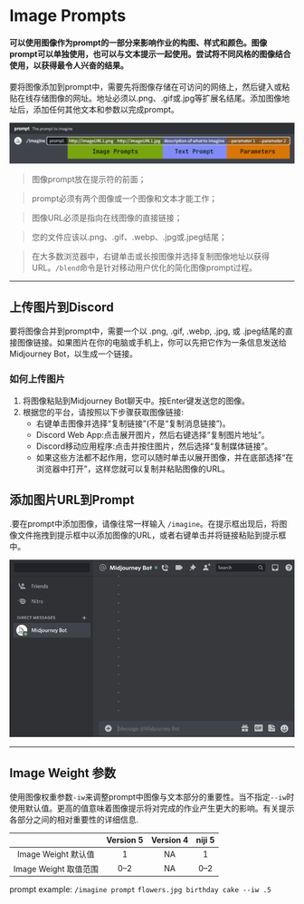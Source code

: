 # Image Prompts

#### 可以使用图像作为prompt的一部分来影响作业的构图、样式和颜色。图像prompt可以单独使用，也可以与文本提示一起使用。尝试将不同风格的图像结合使用，以获得最令人兴奋的结果。

要将图像添加到prompt中，需要先将图像存储在可访问的网络上，然后键入或粘贴在线存储图像的网址。地址必须以.png、.gif或.jpg等扩展名结尾。添加图像地址后，添加任何其他文本和参数以完成prompt。

![Image showing the Midjourney prompt structure.](../images/base/iw/MJ%20Prompt.png)



>  图像prompt放在提示符的前面；

> prompt必须有两个图像或一个图像和文本才能工作；

> 图像URL必须是指向在线图像的直接链接；

> 您的文件应该以.png、.gif、.webp、.jpg或.jpeg结尾；

> 在大多数浏览器中，右键单击或长按图像并选择复制图像地址以获得URL。`/blend`命令是针对移动用户优化的简化图像prompt过程。

------

## 上传图片到Discord

要将图像合并到prompt中，需要一个以 .png, .gif, .webp, .jpg, 或 .jpeg结尾的直接图像链接。如果图片在你的电脑或手机上，你可以先把它作为一条信息发送给Midjourney Bot，以生成一个链接。

### 如何上传图片

1. 将图像粘贴到Midjourney Bot聊天中。按Enter键发送您的图像。
2. 根据您的平台，请按照以下步骤获取图像链接:
   - 右键单击图像并选择“复制链接”(不是“复制消息链接”)。
   - Discord Web App:点击展开图片，然后右键选择“复制图片地址”。
   - Discord移动应用程序:点击并按住图片，然后选择“复制媒体链接”。
   - 如果这些方法都不起作用，您可以随时单击以展开图像，并在底部选择“在浏览器中打开”，这样您就可以复制并粘贴图像的URL。

## 添加图片URL到Prompt

.要在prompt中添加图像，请像往常一样输入 `/imagine`。在提示框出现后，将图像文件拖拽到提示框中以添加图像的URL，或者右键单击并将链接粘贴到提示框中。

![Discord_FHZfwDLhLY.gif](../images/base/iw/Discord_FHZfwDLhLY.gif)



------

## Image Weight 参数


使用图像权重参数`-iw`来调整prompt中图像与文本部分的重要性。当不指定`--iw`时使用默认值。更高的值意味着图像提示将对完成的作业产生更大的影响。有关提示各部分之间的相对重要性的详细信息.

|                       | Version 5 | Version 4 | niji 5 |
| :-------------------: | :-------: | :-------: | :----: |
|  Image Weight 默认值  |     1     |    NA     |   1    |
| Image Weight 取值范围 |    0–2    |    NA     |  0–2   |



prompt example: `/imagine prompt` `flowers.jpg birthday cake --iw .5`
